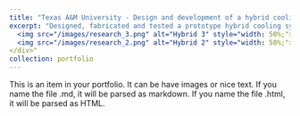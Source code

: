 ```yaml
---
title: "Texas A&M University - Design and development of a hybrid cooling system for the thermal management of CPV solar cells"
excerpt: "Designed, fabricated and tested a prototype hybrid cooling system for solar cells, using varying air-water flow rates under adiabatic conditions. Testing was conducted to analyze the impact of two-phase flow regimes on the cooling efficiency in CPV cells. Through fluctuating air and water flow rates entering the test section from cross-flow and cell impingement interfaces, flow regimes were identified through visualization via a high-speed camera. From further image-based analysis, the flow-rate ratio was tuned to observe the progression of critical flow regimes for optimal cooling efficiency. <br/><br/> <div style="display: flex;">
  <img src="/images/research_3.png" alt="Hybrid 3" style="width: 50%;">
  <img src="/images/research_2.png" alt="Hybrid 2" style="width: 50%;">
</div>"
collection: portfolio
---
```


This is an item in your portfolio. It can be have images or nice text. If you name the file .md, it will be parsed as markdown. If you name the file .html, it will be parsed as HTML. 
